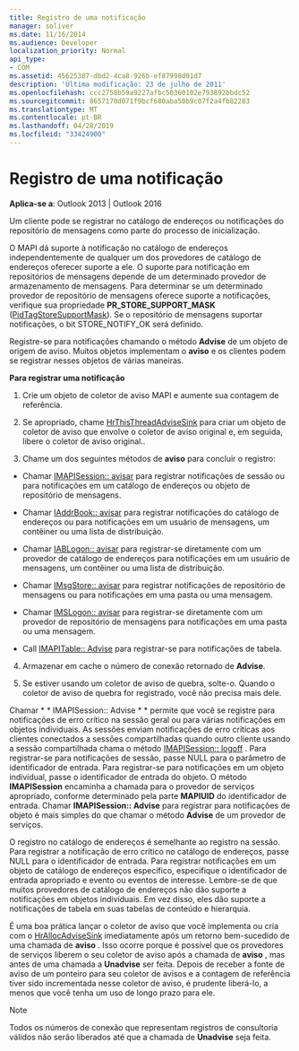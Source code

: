 ```yaml
---
title: Registro de uma notificação
manager: soliver
ms.date: 11/16/2014
ms.audience: Developer
localization_priority: Normal
api_type:
- COM
ms.assetid: 45625387-dbd2-4ca8-926b-ef87998d01d7
description: 'Última modificação: 23 de julho de 2011'
ms.openlocfilehash: ccc2758b59a9227afbc50360102e793892bbdc52
ms.sourcegitcommit: 8657170d071f9bcf680aba50b9c07f2a4fb82283
ms.translationtype: MT
ms.contentlocale: pt-BR
ms.lasthandoff: 04/28/2019
ms.locfileid: "33424900"
---
```

# <a name="registering-for-a-notification"></a>Registro de uma notificação

  
  
**Aplica-se a**: Outlook 2013 | Outlook 2016 
  
Um cliente pode se registrar no catálogo de endereços ou notificações do repositório de mensagens como parte do processo de inicialização.
  
O MAPI dá suporte à notificação no catálogo de endereços independentemente de qualquer um dos provedores de catálogo de endereços oferecer suporte a ele. O suporte para notificação em repositórios de mensagens depende de um determinado provedor de armazenamento de mensagens. Para determinar se um determinado provedor de repositório de mensagens oferece suporte a notificações, verifique sua propriedade **PR_STORE_SUPPORT_MASK** ([PidTagStoreSupportMask](pidtagstoresupportmask-canonical-property.md)). Se o repositório de mensagens suportar notificações, o bit STORE_NOTIFY_OK será definido. 
  
Registre-se para notificações chamando o método **Advise** de um objeto de origem de aviso. Muitos objetos implementam o **aviso** e os clientes podem se registrar nesses objetos de várias maneiras. 
  
 **Para registrar uma notificação**
  
1. Crie um objeto de coletor de aviso MAPI e aumente sua contagem de referência.
    
2. Se apropriado, chame [HrThisThreadAdviseSink](hrthisthreadadvisesink.md) para criar um objeto de coletor de aviso que envolve o coletor de aviso original e, em seguida, libere o coletor de aviso original.. 
    
3. Chame um dos seguintes métodos de **aviso** para concluir o registro: 
    
  - Chamar [IMAPISession:: avisar](imapisession-advise.md) para registrar notificações de sessão ou para notificações em um catálogo de endereços ou objeto de repositório de mensagens. 
    
  - Chamar [IAddrBook:: avisar](iaddrbook-advise.md) para registrar notificações do catálogo de endereços ou para notificações em um usuário de mensagens, um contêiner ou uma lista de distribuição. 
    
  - Chamar [IABLogon:: avisar](iablogon-advise.md) para registrar-se diretamente com um provedor de catálogo de endereços para notificações em um usuário de mensagens, um contêiner ou uma lista de distribuição. 
    
  - Chamar [IMsgStore:: avisar](imsgstore-advise.md) para registrar notificações de repositório de mensagens ou para notificações em uma pasta ou uma mensagem. 
    
  - Chamar [IMSLogon:: avisar](imslogon-advise.md) para registrar-se diretamente com um provedor de repositório de mensagens para notificações em uma pasta ou uma mensagem. 
    
  - Call [IMAPITable:: Advise](imapitable-advise.md) para registrar-se para notificações de tabela. 
    
4. Armazenar em cache o número de conexão retornado de **Advise**.
    
5. Se estiver usando um coletor de aviso de quebra, solte-o. Quando o coletor de aviso de quebra for registrado, você não precisa mais dele.
    
Chamar * * IMAPISession:: Advise * * permite que você se registre para notificações de erro crítico na sessão geral ou para várias notificações em objetos individuais. As sessões enviam notificações de erro críticas aos clientes conectados a sessões compartilhadas quando outro cliente usando a sessão compartilhada chama o método [IMAPISession:: logoff](imapisession-logoff.md) . Para registrar-se para notificações de sessão, passe NULL para o parâmetro de identificador de entrada. Para registrar-se para notificações em um objeto individual, passe o identificador de entrada do objeto. O método **IMAPISession** encaminha a chamada para o provedor de serviços apropriado, conforme determinado pela parte **MAPIUID** do identificador de entrada. Chamar **IMAPISession:: Advise** para registrar para notificações de objeto é mais simples do que chamar o método **Advise** de um provedor de serviços. 
  
O registro no catálogo de endereços é semelhante ao registro na sessão. Para registrar a notificação de erro crítico no catálogo de endereços, passe NULL para o identificador de entrada. Para registrar notificações em um objeto de catálogo de endereços específico, especifique o identificador de entrada apropriado e evento ou eventos de interesse. Lembre-se de que muitos provedores de catálogo de endereços não dão suporte a notificações em objetos individuais. Em vez disso, eles dão suporte a notificações de tabela em suas tabelas de conteúdo e hierarquia. 
  
É uma boa prática lançar o coletor de aviso que você implementa ou cria com o [HrAllocAdviseSink](hrallocadvisesink.md) imediatamente após um retorno bem-sucedido de uma chamada de **aviso** . Isso ocorre porque é possível que os provedores de serviços liberem o seu coletor de aviso após a chamada de **aviso** , mas antes de uma chamada a **Unadvise** ser feita. Depois de receber a fonte de aviso de um ponteiro para seu coletor de avisos e a contagem de referência tiver sido incrementada nesse coletor de aviso, é prudente liberá-lo, a menos que você tenha um uso de longo prazo para ele. 
  
> [!NOTE]
> Todos os números de conexão que representam registros de consultoria válidos não serão liberados até que a chamada de **Unadvise** seja feita. 
  


